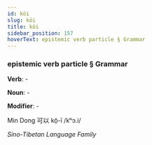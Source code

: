 ```yaml
---
id: köi
slug: köi
title: köi
sidebar_position: 157
hoverText: epistemic verb particle § Grammar
---
```


### epistemic verb particle § Grammar

**Verb**: -

**Noun**: -

**Modifier**: -

Min Dong 可以 kō̤-ī /kʰɔ.i/

*Sino-Tibetan Language Family*